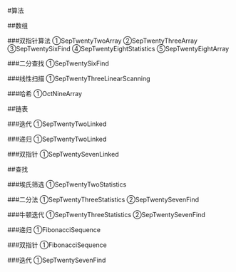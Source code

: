 #算法

##数组

###双指针算法
①SepTwentyTwoArray
②SepTwentyThreeArray
③SepTwentySixFind
④SepTwentyEightStatistics
⑤SepTwentyEightArray

###二分查找
①SepTwentySixFind

###线性扫描
①SepTwentyThreeLinearScanning


###哈希
①OctNineArray


##链表

###迭代
①SepTwentyTwoLinked

###递归
①SepTwentyTwoLinked

###双指针
①SepTwentySevenLinked


##查找

###埃氏筛选
①SepTwentyTwoStatistics

###二分法
①SepTwentyThreeStatistics
②SepTwentySevenFind

###牛顿迭代
①SepTwentyThreeStatistics
②SepTwentySevenFind

###递归
①FibonacciSequence

###双指针
①FibonacciSequence

###迭代
①SepTwentySevenFind
